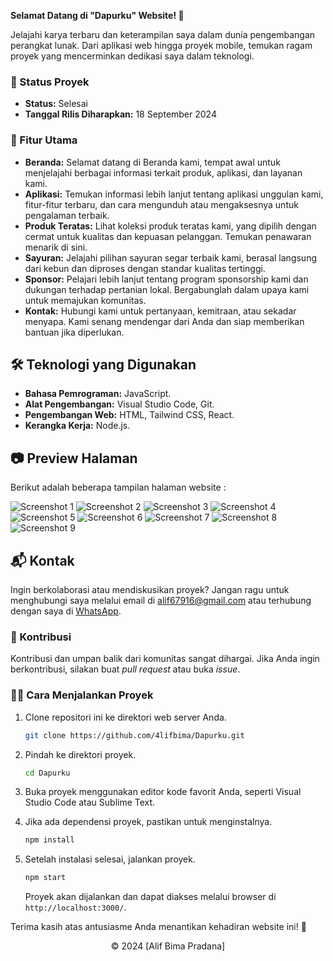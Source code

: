 **Selamat Datang di "Dapurku" Website! 🚀**

Jelajahi karya terbaru dan keterampilan saya dalam dunia pengembangan perangkat lunak. Dari aplikasi web hingga proyek mobile, temukan ragam proyek yang mencerminkan dedikasi saya dalam teknologi.

### 🚧 Status Proyek

- **Status:** Selesai
- **Tanggal Rilis Diharapkan:** 18 September 2024

### 🚀 Fitur Utama

- **Beranda:** Selamat datang di Beranda kami, tempat awal untuk menjelajahi berbagai informasi terkait produk, aplikasi, dan layanan kami.
- **Aplikasi:** Temukan informasi lebih lanjut tentang aplikasi unggulan kami, fitur-fitur terbaru, dan cara mengunduh atau mengaksesnya untuk pengalaman terbaik.
- **Produk Teratas:** Lihat koleksi produk teratas kami, yang dipilih dengan cermat untuk kualitas dan kepuasan pelanggan. Temukan penawaran menarik di sini.
- **Sayuran:** Jelajahi pilihan sayuran segar terbaik kami, berasal langsung dari kebun dan diproses dengan standar kualitas tertinggi.
- **Sponsor:** Pelajari lebih lanjut tentang program sponsorship kami dan dukungan terhadap pertanian lokal. Bergabunglah dalam upaya kami untuk memajukan komunitas.
- **Kontak:** Hubungi kami untuk pertanyaan, kemitraan, atau sekadar menyapa. Kami senang mendengar dari Anda dan siap memberikan bantuan jika diperlukan.

## 🛠️ Teknologi yang Digunakan

- **Bahasa Pemrograman:** JavaScript.
- **Alat Pengembangan:** Visual Studio Code, Git.
- **Pengembangan Web:** HTML, Tailwind CSS, React.
- **Kerangka Kerja:** Node.js.

## 📷 Preview Halaman

Berikut adalah beberapa tampilan halaman website :

![Screenshot 1](https://github.com/fifovalle/WEBSITE-LANDING-PAGE/assets/90078068/5028f086-5cdc-4264-8b67-4854fefc1bed)
![Screenshot 2](https://github.com/fifovalle/WEBSITE-LANDING-PAGE/assets/90078068/65c5506e-8bf0-406a-ae6b-f0948637cc30)
![Screenshot 3](https://github.com/fifovalle/WEBSITE-LANDING-PAGE/assets/90078068/64f21d2d-a3b1-4938-b6ea-0696500807ad)
![Screenshot 4](https://github.com/fifovalle/WEBSITE-LANDING-PAGE/assets/90078068/38f2da2d-13b0-412a-87ae-fdb27c06dfa6)
![Screenshot 5](https://github.com/fifovalle/WEBSITE-LANDING-PAGE/assets/90078068/30fb5ed8-5be8-465b-a880-40f3aca55d9d)
![Screenshot 6](https://github.com/fifovalle/WEBSITE-LANDING-PAGE/assets/90078068/084dfa2a-b7a7-4187-98ec-a54a726faf67)
![Screenshot 7](https://github.com/fifovalle/WEBSITE-LANDING-PAGE/assets/90078068/abfb63a8-8dac-40e5-8bf8-ba21d5d71739)
![Screenshot 8](https://github.com/fifovalle/WEBSITE-LANDING-PAGE/assets/90078068/7a24594b-76cb-4029-b70c-eea054fb52f6)
![Screenshot 9](https://github.com/fifovalle/WEBSITE-LANDING-PAGE/assets/90078068/6951ff72-b9d4-4a1f-895d-56ab84585137)

## 📬 Kontak

Ingin berkolaborasi atau mendiskusikan proyek? Jangan ragu untuk menghubungi saya melalui email di [alif67916@gmail.com](mailto:alif67916@gmail.com) atau terhubung dengan saya di [WhatsApp](https://wa.me/+6282291383797).

### 🙏 Kontribusi

Kontribusi dan umpan balik dari komunitas sangat dihargai. Jika Anda ingin berkontribusi, silakan buat _pull request_ atau buka _issue_.

### 👨‍💻 Cara Menjalankan Proyek

1. Clone repositori ini ke direktori web server Anda.

   ```bash
   git clone https://github.com/4lifbima/Dapurku.git
   ```
   
2. Pindah ke direktori proyek.

   ```bash
   cd Dapurku
   ```

3. Buka proyek menggunakan editor kode favorit Anda, seperti Visual Studio Code atau Sublime Text.

4. Jika ada dependensi proyek, pastikan untuk menginstalnya.

   ```bash
   npm install
   ```

5. Setelah instalasi selesai, jalankan proyek.

   ```bash
   npm start
   ```

   Proyek akan dijalankan dan dapat diakses melalui browser di `http://localhost:3000/`.

Terima kasih atas antusiasme Anda menantikan kehadiran website ini! 🙌

<div align="center">
  &copy; 2024 [Alif Bima Pradana]
</div>
